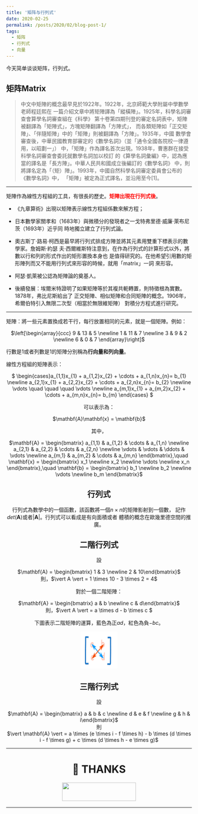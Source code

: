 ```yaml
---
title: '矩阵与行列式'
date: 2020-02-25
permalink: /posts/2020/02/blog-post-1/
tags:
  - 矩阵
  - 行列式
  - 向量
---
```


今天简单谈谈矩阵，行列式。

矩阵Matrix
-----

  > 中文中矩陣的概念最早見於1922年。1922年，北京師範大學附屬中學數學老師程廷熙在
    一篇介紹文章中將矩陣譯為「縱橫陣」。1925年，科學名詞審查會算學名詞審查組在《科學》
    第十卷第四期刊登的審定名詞表中，矩陣被翻譯為「矩陣式」，方塊矩陣翻譯為「方陣式」，
    而各類矩陣如「正交矩陣」、「伴隨矩陣」中的「矩陣」則被翻譯為「方陣」。1935年，中國
    數學會審查後，中華民國教育部審定的《數學名詞》（並「通令全國各院校一律遵用，以昭劃一」）
    中，「矩陣」作為譯名首次出現。1938年，曹惠群在接受科學名詞審查會委託就數學名詞加以校訂
    的《算學名詞彙編》中，認為應當的譯名是「長方陣」。中華人民共和國成立後編訂的《數學名詞》
    中，則將譯名定為「（矩）陣」。1993年，中國自然科學名詞審定委員會公布的《數學名詞》中，
    「矩陣」被定為正式譯名，並沿用至今[1]。

---

矩陣作為線性方程組的工具，有很長的歷史。<span style="color:red">**矩陣出現在行列式後**</span>。
  + 《九章算術》出現以矩陣表示線性方程組係數來解方程；

  + 日本數學家關孝和（1683年）與微積分的發現者之一戈特弗里德·威廉·萊布尼茨（1693年）近乎同
    時地獨立建立了行列式論。

  + 奧古斯丁·路易·柯西是最早將行列式排成方陣並將其元素用雙重下標表示的數學家。詹姆斯·約瑟
    夫·西爾維斯特注意到，在作為行列式的計算形式以外，將數以行和列的形式作出的矩形置換本身也
    是值得研究的。在他希望引用數的矩形陣列而又不能用行列式來形容的時候，就用「matrix」一詞
    來形容。

  + 阿瑟·凱萊被公認為矩陣論的奠基人。

  + 後續發展：埃爾米特證明了如果矩陣等於其複共軛轉置，則特徵根為實數。1878年，弗比尼斯給出了
    正交矩陣、相似矩陣和合同矩陣的概念。1906年，希爾伯特引入無限二次型（相當於無限維矩陣）
    對積分方程式進行研究。

---
矩陣：將一些元素置換成若干行，每行放置相同的元素，就是一個矩陣。例如：

<center>
$\left[\begin{array}{ccc} 9 & 13 & 5 \newline 1 & 11 & 7 \newline 3 & 9 & 2 \newline 6 & 0 & 7
 \end{array}\right]$
</center>

行數是1或者列數是1的矩陣分別稱為**行向量和列向量**。

線性方程組的矩陣表示：
<center>
$
\begin{cases}a_{1,1}x_{1} + a_{1,2}x_{2} + \cdots + a_{1,n}x_{n}=  b_{1} \newline
                     a_{2,1}x_{1} + a_{2,2}x_{2} + \cdots + a_{2,n}x_{n}=  b_{2} \newline
                     \vdots \quad \quad \quad \vdots \newline
                     a_{m,1}x_{1} + a_{m,2}x_{2} + \cdots + a_{m,n}x_{n}=  b_{m} 
\end{cases}
$


可以表示為：

<center>
$\mathbf{A}\mathbf{x} = \mathbf{b}$
</center>


其中，

<center>
$\mathbf{A} =
\begin{bmatrix}
a_{1,1} & a_{1,2} & \cdots & a_{1,n} \newline
a_{2,1} & a_{2,2} & \cdots & a_{2,n} \newline
\vdots & \vdots & \ddots & \vdots \newline
a_{m,1} & a_{m,2} & \cdots & a_{m,n}
\end{bmatrix},\quad
\mathbf{x} =
\begin{bmatrix}
x_1 \newline
x_2 \newline
\vdots \newline
x_n
\end{bmatrix},\quad
\mathbf{b} =
\begin{bmatrix}
b_1 \newline
b_2 \newline
\vdots \newline
b_m
\end{bmatrix}$
</center>


行列式
-----
行列式為數學中的一個函數，該函數將一個$n \times n$的矩陣影射到一個數，
記作$det(\mathbf{A})$或者$\vert \mathbf{A} \vert$。行列式可以看成是有向面積或者
體積的概念在歐幾里德空間的推廣。


二階行列式
---
設
<center>
$\mathbf{A} = \begin{bmatrix} 1 & 3 \newline 2 & 10\end{bmatrix}$
</center>
則，$\vert A \vert = 1 \times 10 - 3 \times 2 = 4$

對於一個二階矩陣：
<center>
$\mathbf{A} = \begin{bmatrix} a & b \newline c & d\end{bmatrix}$
</center>
則，$\vert A \vert = a \times d - b \times c $

下圖表示二階矩陣的運算，藍色為正$ad$，紅色為負$-bc$。

<center>
   <img src="./imags/matrix_2x2.png" width="100" height="100"/>
</center>


三階行列式
---
設
<center>
$\mathbf{A} = \begin{bmatrix} a & b & c \newline d & e & f \newline g & h & i\end{bmatrix}$
</center>
則
<center>
$\vert \mathbf{A} \vert  = a \times (e \times i - f \times h) - b \times (d \times i - f \times g) + c \times (d \times h - e \times g)$
</center>



----
# 👏 THANKS

<center>

<a href="https://www.wikipedia.org/">
   <img src="../teaching/imags/wiki.png" width="200" height="50"/>
</a>
</center>

---
